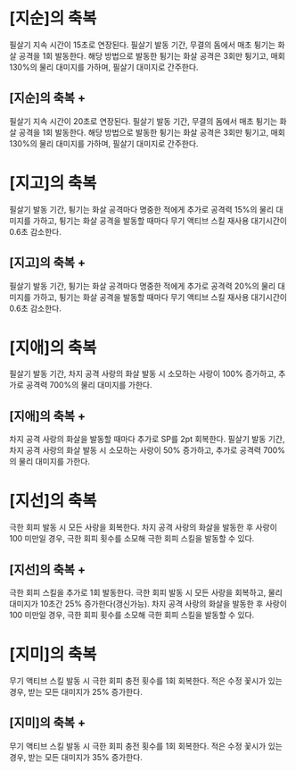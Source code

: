 # [지순]의 축복

필살기 지속 시간이 15초로 연장된다. 필살기 발동 기간, 무결의 돔에서 매초 튕기는 화살 공격을 1회 발동한다. 해당 방법으로 발동한 튕기는 화살 공격은 3회만 튕기고, 매회 130%의 물리 대미지를 가하며, 필살기 대미지로 간주한다.

## [지순]의 축복 +

필살기 지속 시간이 20초로 연장된다. 필살기 발동 기간, 무결의 돔에서 매초 튕기는 화살 공격을 1회 발동한다. 해당 방법으로 발동한 튕기는 화살 공격은 3회만 튕기고, 매회 130%의 물리 대미지를 가하며, 필살기 대미지로 간주한다.

# [지고]의 축복

필살기 발동 기간, 튕기는 화살 공격마다 명중한 적에게 추가로 공격력 15%의 물리 대미지를 가하고, 튕기는 화살 공격을 발동할 때마다 무기 액티브 스킬 재사용 대기시간이 0.6초 감소한다.

## [지고]의 축복 +

필살기 발동 기간, 튕기는 화살 공격마다 명중한 적에게 추가로 공격력 20%의 물리 대미지를 가하고, 튕기는 화살 공격을 발동할 때마다 무기 액티브 스킬 재사용 대기시간이 0.6초 감소한다.

# [지애]의 축복

필살기 발동 기간, 차지 공격 사랑의 화살 발동 시 소모하는 사랑이 100% 증가하고, 추가로 공격력 700%의 물리 대미지를 가한다.

## [지애]의 축복 +

차지 공격 사랑의 화살을 발동할 때마다 추가로 SP를 2pt 회복한다. 필살기 발동 기간, 차지 공격 사랑의 화살 발동 시 소모하는 사랑이 50% 증가하고, 추가로 공격력 700%의 물리 대미지를 가한다.

# [지선]의 축복

극한 회피 발동 시 모든 사랑을 회복한다. 차지 공격 사랑의 화살을 발동한 후 사랑이 100 미만일 경우, 극한 회피 횟수를 소모해 극한 회피 스킬을 발동할 수 있다.

## [지선]의 축복 +

극한 회피 스킬을 추가로 1회 발동한다. 극한 회피 발동 시 모든 사랑을 회복하고, 물리 대미지가 10초간 25% 증가한다(갱신가능). 차지 공격 사랑의 화살을 발동한 후 사랑이 100 미만일 경우, 극한 회피 횟수를 소모해 극한 회피 스킬을 발동할 수 있다.

# [지미]의 축복

무기 액티브 스킬 발동 시 극한 회피 충전 횟수를 1회 회복한다. 적은 수정 꽃시가 있는 경우, 받는 모든 대미지가 25% 증가한다.

## [지미]의 축복 +

무기 액티브 스킬 발동 시 극한 회피 충전 횟수를 1회 회복한다. 적은 수정 꽃시가 있는 경우, 받는 모든 대미지가 35% 증가한다.
